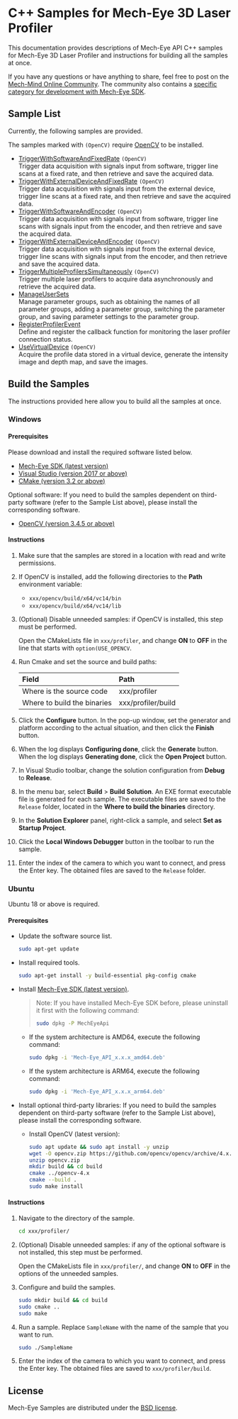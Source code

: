 # C++ Samples for Mech-Eye 3D Laser Profiler

This documentation provides descriptions of Mech-Eye API C++ samples for Mech-Eye 3D Laser Profiler and instructions for building all the samples at once.

If you have any questions or have anything to share, feel free to post on the [Mech-Mind Online Community](https://community.mech-mind.com/). The community also contains a [specific category for development with Mech-Eye SDK](https://community.mech-mind.com/c/mech-eye-sdk-development/19).

## Sample List

Currently, the following samples are provided.

The samples marked with `(OpenCV)` require [OpenCV](https://opencv.org/releases/) to be installed.  

* [TriggerWithSoftwareAndFixedRate](https://github.com/MechMindRobotics/mecheye_cpp_samples/tree/master/profiler/TriggerWithSoftwareAndFixedRate) `(OpenCV)`  
  Trigger data acquisition with signals input from software, trigger line scans at a fixed rate, and then retrieve and save the acquired data.
* [TriggerWithExternalDeviceAndFixedRate](https://github.com/MechMindRobotics/mecheye_cpp_samples/tree/master/profiler/TriggerWithExternalDeviceAndFixedRate) `(OpenCV)`  
  Trigger data acquisition with signals input from the external device, trigger line scans at a fixed rate, and then retrieve and save the acquired data.
* [TriggerWithSoftwareAndEncoder](https://github.com/MechMindRobotics/mecheye_cpp_samples/tree/master/profiler/TriggerWithSoftwareAndEncoder) `(OpenCV)`  
  Trigger data acquisition with signals input from software, trigger line scans with signals input from the encoder, and then retrieve and save the acquired data.
* [TriggerWithExternalDeviceAndEncoder](https://github.com/MechMindRobotics/mecheye_cpp_samples/tree/master/profiler/TriggerWithExternalDeviceAndEncoder) `(OpenCV)`  
  Trigger data acquisition with signals input from the external device, trigger line scans with signals input from the encoder, and then retrieve and save the acquired data.
* [TriggerMultipleProfilersSimultaneously](https://github.com/MechMindRobotics/mecheye_cpp_samples/tree/master/profiler/TriggerMultipleProfilersSimultaneously) `(OpenCV)`  
  Trigger multiple laser profilers to acquire data asynchronously and retrieve the acquired data.
* [ManageUserSets](https://github.com/MechMindRobotics/mecheye_cpp_samples/tree/master/profiler/ManageUserSets)  
  Manage parameter groups, such as obtaining the names of all parameter groups, adding a parameter group, switching the parameter group, and saving parameter settings to the parameter group.
* [RegisterProfilerEvent](https://github.com/MechMindRobotics/mecheye_cpp_samples/tree/master/profiler/RegisterProfilerEvent)  
Define and register the callback function for monitoring the laser profiler connection status.
* [UseVirtualDevice](https://github.com/MechMindRobotics/mecheye_cpp_samples/tree/master/profiler/UseVirtualDevice) `(OpenCV)`  
Acquire the profile data stored in a virtual device, generate the intensity image and depth map, and save the images.

## Build the Samples

The instructions provided here allow you to build all the samples at once.

### Windows

#### Prerequisites

Please download and install the required software listed below.

* [Mech-Eye SDK (latest version)](https://downloads.mech-mind.com/?tab=tab-sdk)
* [Visual Studio (version 2017 or above)](https://visualstudio.microsoft.com/vs/community/)
* [CMake (version 3.2 or above)](https://cmake.org/download/)

Optional software: If you need to build the samples dependent on third-party software (refer to the Sample List above), please install the corresponding software.

* [OpenCV (version 3.4.5 or above)](https://opencv.org/releases/)

#### Instructions

1. Make sure that the samples are stored in a location with read and write permissions.
2. If OpenCV is installed, add the following directories to the **Path** environment variable:

   * `xxx/opencv/build/x64/vc14/bin`
   * `xxx/opencv/build/x64/vc14/lib`

3. (Optional) Disable unneeded samples: if OpenCV is installed, this step must be performed.

   Open the CMakeLists file in `xxx/profiler`, and change **ON** to **OFF** in the line that starts with `option(USE_OPENCV`.

4. Run Cmake and set the source and build paths:

   | Field                       | Path                 |
   | :----                       | :----                |
   | Where is the source code    | xxx/profiler         |
   | Where to build the binaries | xxx/profiler/build   |

5. Click the **Configure** button. In the pop-up window, set the generator and platform according to the actual situation, and then click the **Finish** button.
6. When the log displays **Configuring done**, click the **Generate** button. When the log displays **Generating done**, click the **Open Project** button.
7. In Visual Studio toolbar, change the solution configuration from **Debug** to **Release**.
8. In the menu bar, select **Build** > **Build Solution**. An EXE format executable file is generated for each sample. The executable files are saved to the `Release` folder, located in the **Where to build the binaries** directory.
9. In the **Solution Explorer** panel, right-click a sample, and select **Set as Startup Project**.
10. Click the **Local Windows Debugger** button in the toolbar to run the sample.
11. Enter the index of the camera to which you want to connect, and press the Enter key. The obtained files are saved to the `Release` folder.

### Ubuntu

Ubuntu 18 or above is required.

#### Prerequisites

* Update the software source list.

  ```bash
  sudo apt-get update
  ```

* Install required tools.
  
  ```bash
  sudo apt-get install -y build-essential pkg-config cmake
  ```

* Install [Mech-Eye SDK (latest version)](https://downloads.mech-mind.com/?tab=tab-sdk).

  >Note: If you have installed Mech-Eye SDK before, please uninstall it first with the following command:
  >
  >```bash
  >sudo dpkg -P MechEyeApi
  >```
  
  * If the system architecture is AMD64, execute the following command:

    ```bash
    sudo dpkg -i 'Mech-Eye_API_x.x.x_amd64.deb'
    ```

  * If the system architecture is ARM64, execute the following command:

    ```bash
    sudo dpkg -i 'Mech-Eye_API_x.x.x_arm64.deb'
    ```

* Install optional third-party libraries: If you need to build the samples dependent on third-party software (refer to the Sample List above), please install the corresponding software.

  * Install OpenCV (latest version):

    ```bash
    sudo apt update && sudo apt install -y unzip
    wget -O opencv.zip https://github.com/opencv/opencv/archive/4.x.zip
    unzip opencv.zip
    mkdir build && cd build
    cmake ../opencv-4.x
    cmake --build .
    sudo make install
    ```

#### Instructions

1. Navigate to the directory of the sample.

   ```bash
   cd xxx/profiler/
   ```

2. (Optional) Disable unneeded samples: if any of the optional software is not installed, this step must be performed.

   Open the CMakeLists file in `xxx/profiler/`, and change **ON** to **OFF** in the options of the unneeded samples.

3. Configure and build the samples.

   ```bash
   sudo mkdir build && cd build
   sudo cmake ..
   sudo make
   ```

4. Run a sample. Replace `SampleName` with the name of the sample that you want to run.

   ```bash
   sudo ./SampleName
   ```

5. Enter the index of the camera to which you want to connect, and press the Enter key. The obtained files are saved to `xxx/profiler/build`.

## License

Mech-Eye Samples are distributed under the [BSD license](https://github.com/MechMindRobotics/mecheye_cpp_samples/blob/master/LICENSE).
